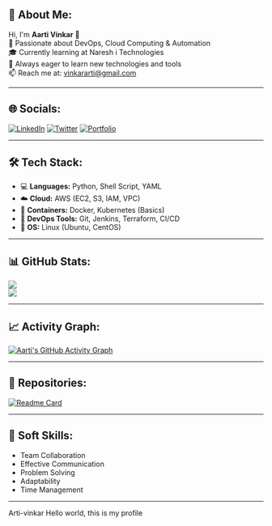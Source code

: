 ## 💫 About Me:
Hi, I'm **Aarti Vinkar** 👋  
🚀 Passionate about DevOps, Cloud Computing & Automation  
🎓 Currently learning at Naresh i Technologies  
🌱 Always eager to learn new technologies and tools  
📫 Reach me at: vinkararti@gmail.com

---

## 🌐 Socials:
[![LinkedIn](https://img.shields.io/badge/-LinkedIn-%230077B5?style=flat-square&logo=linkedin&logoColor=white)](https://www.linkedin.com/in/your-profile/)
[![Twitter](https://img.shields.io/badge/-Twitter-%231DA1F2?style=flat-square&logo=twitter&logoColor=white)](https://twitter.com/yourhandle)
[![Portfolio](https://img.shields.io/badge/-Portfolio-%23ff69b4?style=flat-square&logo=about-dot-me&logoColor=white)](https://yourportfolio.com)

---

## 🛠️ Tech Stack:
- 💻 **Languages:** Python, Shell Script, YAML  
- ☁️ **Cloud:** AWS (EC2, S3, IAM, VPC)  
- 🐳 **Containers:** Docker, Kubernetes (Basics)  
- 🔧 **DevOps Tools:** Git, Jenkins, Terraform, CI/CD  
- 🐧 **OS:** Linux (Ubuntu, CentOS)

---

## 📊 GitHub Stats:
![](https://github-readme-stats.vercel.app/api?username=your-username&theme=radical&show_icons=true)  
![](https://github-readme-streak-stats.herokuapp.com/?user=your-username&theme=radical)

---

## 📈 Activity Graph:
[![Aarti's GitHub Activity Graph](https://github-readme-activity-graph.cyclic.app/graph?username=your-username&theme=react-dark)](https://github.com/ashutosh00710/github-readme-activity-graph)

---

## 📂 Repositories:
<!-- Pinned repositories -->
[![Readme Card](https://github-readme-stats.vercel.app/api/pin/?username=your-username&repo=your-repo-name)](https://github.com/your-username/your-repo-name)

---

## 🧠 Soft Skills:
- Team Collaboration  
- Effective Communication  
- Problem Solving  
- Adaptability  
- Time Management  

---
 Arti-vinkar
Hello world, this is my profile
